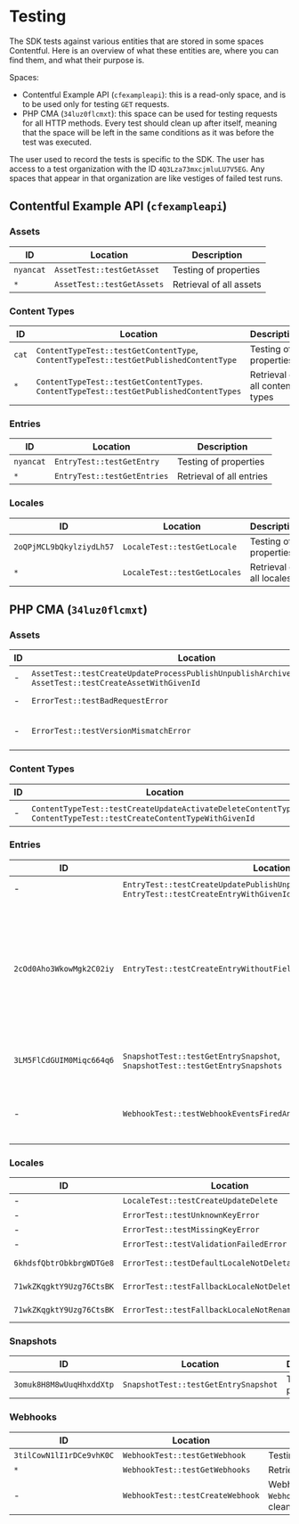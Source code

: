 # Testing

The SDK tests against various entities that are stored in some spaces Contentful. Here is an overview of what these entities are, where you can find them, and what their purpose is.

Spaces:

- Contentful Example API (`cfexampleapi`): this is a read-only space, and is to be used only for testing `GET` requests.
- PHP CMA (`34luz0flcmxt`): this space can be used for testing requests for all HTTP methods. Every test should clean up after itself, meaning that the space will be left in the same conditions as it was before the test was executed.

The user used to record the tests is specific to the SDK. The user has access to a test organization with the ID `4Q3Lza73mxcjmluLU7V5EG`. Any spaces that appear in that organization are like vestiges of failed test runs.

## Contentful Example API (`cfexampleapi`)

### Assets

| ID | Location | Description |
| - | - | - |
| `nyancat` | `AssetTest::testGetAsset` | Testing of properties |
| `*` | `AssetTest::testGetAssets` | Retrieval of all assets |


### Content Types

| ID | Location | Description |
| - | - | - |
| `cat` | `ContentTypeTest::testGetContentType`, `ContentTypeTest::testGetPublishedContentType` | Testing of properties |
| `*` | `ContentTypeTest::testGetContentTypes`. `ContentTypeTest::testGetPublishedContentTypes` | Retrieval of all content types |


### Entries

| ID | Location | Description |
| - | - | - |
| `nyancat` | `EntryTest::testGetEntry` | Testing of properties |
| `*` | `EntryTest::testGetEntries` | Retrieval of all entries |


### Locales

| ID | Location | Description |
| - | - | - |
| `2oQPjMCL9bQkylziydLh57` | `LocaleTest::testGetLocale` | Testing of properties |
| `*` | `LocaleTest::testGetLocales` | Retrieval of all locales |


## PHP CMA (`34luz0flcmxt`)

### Assets

| ID | Location | Description |
| - | - | - |
| - | `AssetTest::testCreateUpdateProcessPublishUnpublishArchiveUnarchiveDelete`, `AssetTest::testCreateAssetWithGivenId` | Cleans up after itself |
| - | `ErrorTest::testBadRequestError` | Expects `BadRequestException` |
| - | `ErrorTest::testVersionMismatchError` | Expects `VersionMismatchException`, cleans up after itself |

### Content Types

| ID | Location | Description |
| - | - | - |
| - | `ContentTypeTest::testCreateUpdateActivateDeleteContentType`, `ContentTypeTest::testCreateContentTypeWithGivenId` | Cleans up after itself |


### Entries

| ID | Location | Description |
| - | - | - |
| - | `EntryTest::testCreateUpdatePublishUnpublishArchiveUnarchiveDelete`, `EntryTest::testCreateEntryWithGivenId` | Cleans up after itself |
| `2cOd0Aho3WkowMgk2C02iy` | `EntryTest::testCreateEntryWithoutFields` | The entry was saved without proving values for its fields, therefore Contentful will not return the property `fields` |
| `3LM5FlCdGUIM0Miqc664q6` | `SnapshotTest::testGetEntrySnapshot`, `SnapshotTest::testGetEntrySnapshots` | Used for testing entry snapshots |
| - | `WebhookTest::testWebhookEventsFiredAndLogged` | Creates and deletes entries for testing webhooks |


### Locales

| ID | Location | Description |
| - | - | - |
| - | `LocaleTest::testCreateUpdateDelete` | Cleans up after itself |
| - | `ErrorTest::testUnknownKeyError` | Expects `UnknownKeyException` |
| - | `ErrorTest::testMissingKeyError` | Expects `MissingKeyException` |
| - | `ErrorTest::testValidationFailedError` | Expects `ValidationFailedException` |
| `6khdsfQbtrObkbrgWDTGe8` | `ErrorTest::testDefaultLocaleNotDeletableError` | Expects `DefaultLocaleNotDeletableException` |
| `71wkZKqgktY9Uzg76CtsBK` | `ErrorTest::testFallbackLocaleNotDeletableError` | Expects `FallbackLocaleNotDeletableException` |
| `71wkZKqgktY9Uzg76CtsBK` | `ErrorTest::testFallbackLocaleNotRenameableError` | Expects `FallbackLocaleNotRenameableException` |


### Snapshots

| ID | Location | Description |
| - | - | - |
| `3omuk8H8M8wUuqHhxddXtp` | `SnapshotTest::testGetEntrySnapshot` | Testing of properties |


### Webhooks

| ID | Location | Description |
| - | - | - |
| `3tilCowN1lI1rDCe9vhK0C` | `WebhookTest::testGetWebhook` | Testing of properties |
| `*` | `WebhookTest::testGetWebhooks` | Retrieval of all webhooks |
| - | `WebhookTest::testCreateWebhook` | Webhook used in `WebhookTest::testWebhookEventsFiredAndLogged`, cleaned up in `WebhookTest::testDeleteWebhook` |
